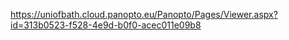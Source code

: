 https://uniofbath.cloud.panopto.eu/Panopto/Pages/Viewer.aspx?id=313b0523-f528-4e9d-b0f0-acec011e09b8